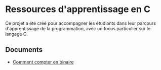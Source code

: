 # Ressources d'apprentissage en C

Ce projet a été créé pour accompagner les étudiants dans leur parcours d'apprentissage de la programmation, avec un focus particulier sur le langage C.

## Documents

- [Comment compter en binaire](https://github.com/piscine-prep/documents/blob/main/COMPTER_EN_BINAIRE.md)
